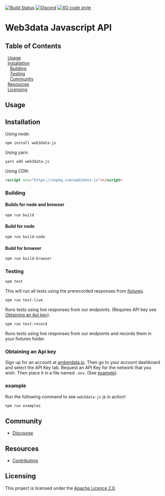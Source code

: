 [![Build Status](https://travis-ci.com/web3data/web3data-js.svg?branch=master)](https://travis-ci.com/web3data/web3data-js)
[![Discord](https://img.shields.io/discord/102860784329052160.svg)](https://forum.amberdata.io/)
[![XO code style](https://img.shields.io/badge/code_style-XO-5ed9c7.svg)](https://github.com/xojs/xo)

# Web3data Javascript API

## Table of Contents
&nbsp;&nbsp;[Usage](#usage)
<br/>&nbsp;&nbsp;[Installation](#installation)<!-- <br/>&nbsp;&nbsp;&nbsp;&nbsp;[Requirements](#requirements) -->
<br/>&nbsp;&nbsp;&nbsp;&nbsp;[Building](#building)
<br/>&nbsp;&nbsp;&nbsp;&nbsp;[Testing](#testing)
<br/>&nbsp;&nbsp;&nbsp;&nbsp;[Community](#community)
<br/>&nbsp;&nbsp;[Resources](#resources)
<br/>&nbsp;&nbsp;[Licensing](#licensing)

## Usage
## Installation
Using node:
```bash
npm install web3data-js
```
Using yarn:
```bash
yarn add web3data-js
```
Using CDN:
```html
<script src="https://unpkg.com/web3data-js"></script>
```

<!-- ### Requirements
- Node.js
- npm -->

### Building

#### Builds for node and browser

```bash
npm run build
```

#### Build for node

```bash
npm run build-node
```

#### Build for browser
```bash
npm run build-browser
```

### Testing
```bash
npm test
```
This will run all tests using the prerecorded responses from [fixtures](test/fixtures/eb3ap.io).

```bash
npm run test-live
```
Runs tests using live responses from our endpoints. (Requires API key see [Obtaining an Api key](#obtaininganapikey)).

```bash
npm run test-record
```
Runs tests using live responses from our endpoints and records them in your fixtures folder.

### Obtaining an Api key
Sign up for an account at [amberdata.io](https://amberdata.io/authenticate).
Then go to your account dashboard and select the API Key tab.
Request an API Key for the network that you wish.
Then place it in a file named `.env`. (See [example](./env.example)).

<!-- For additional details on obtaining an api key see() -->

### example
Run the following command to see `web3data-js` js in action!
```bash
npm run examples
```


## Community
- [Discourse](https://forum.amberdata.io/)

## Resources
- [Contributing](./CONTRIBUTING.md)
## Licensing

This project is licensed under the [Apache Licence 2.0](./LICENSE).
